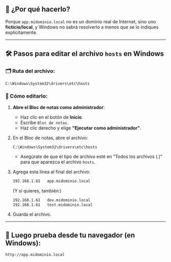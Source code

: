 ## 🧠 ¿Por qué hacerlo?

Porque `app.midominio.local` no es un dominio real de Internet, sino uno **ficticio/local**, y Windows no sabrá resolverlo a menos que se lo indiques explícitamente.

---

## 🛠️ Pasos para editar el archivo `hosts` en Windows

### 🗂️ Ruta del archivo:

```
C:\Windows\System32\drivers\etc\hosts
```

### 📝 Cómo editarlo:

1. **Abre el Bloc de notas como administrador**:

   * Haz clic en el botón de **Inicio**.
   * Escribe `Bloc de notas`.
   * Haz clic derecho y elige **"Ejecutar como administrador"**.

2. En el Bloc de notas, abre el archivo:

   ```
   C:\Windows\System32\drivers\etc\hosts
   ```

   * Asegúrate de que el tipo de archivo esté en “Todos los archivos (*.*)” para que aparezca el archivo `hosts`.

3. Agrega esta línea al final del archivo:

   ```txt
   192.168.1.61   app.midominio.local
   ```

   (Y si quieres, también:)

   ```txt
   192.168.1.61   dev.midominio.local
   192.168.1.61   test.midominio.local
   ```

4. Guarda el archivo.

---

## 🧪 Luego prueba desde tu navegador (en Windows):

```
http://app.midominio.local
```


